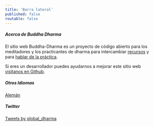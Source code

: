 ```yaml
---
title: 'Barra lateral'
published: false
routable: false
---
```


##### Acerca de Buddha Dharma

El sitio web Buddha-Dharma es un proyecto de código abierto para los meditadores y los practicantes de dharma para intercambiar [recursos](/resources) y para [hablar de la práctica](/community).

Si eres un desarrollador puedes ayudarnos a mejorar este sitio web [visítanos en Github](https://github.com/buddha-dharma).

##### Otros Idiomas

<a href="/de">Alemán</a>

##### Twitter

<a class="twitter-timeline" data-width="500" data-height="600" data-theme="light" href="https://twitter.com/global_dharma?ref_src=twsrc%5Etfw">Tweets by global_dharma</a> <script async src="//platform.twitter.com/widgets.js" charset="utf-8"></script>
